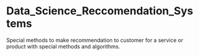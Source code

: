 # Data_Science_Reccomendation_Systems
 Special methods to make recommendation to customer for a service or product with special methods and algorithms.
